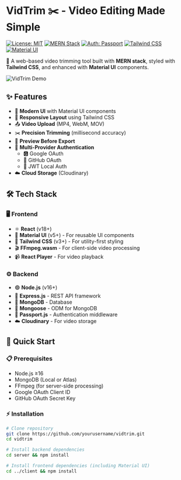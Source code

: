 # VidTrim ✂️ - Video Editing Made Simple

[![License: MIT](https://img.shields.io/badge/License-MIT-yellow.svg)](https://opensource.org/licenses/MIT)
[![MERN Stack](https://img.shields.io/badge/Stack-MERN-61DAFB?logo=react&logoColor=white)](https://www.mongodb.com/mern-stack)
[![Auth: Passport](https://img.shields.io/badge/Auth-Passport-34E27A?logo=passport&logoColor=white)](https://www.passportjs.org)
[![Tailwind CSS](https://img.shields.io/badge/Style-Tailwind_CSS-38B2AC?logo=tailwind-css&logoColor=white)](https://tailwindcss.com)
[![Material UI](https://img.shields.io/badge/Components-Material_UI-0081CB?logo=mui&logoColor=white)](https://mui.com)

🎥 A web-based video trimming tool built with **MERN stack**, styled with **Tailwind CSS**, and enhanced with **Material UI** components.

![VidTrim Demo](demo.gif) <!-- Replace with actual demo file -->

## ✨ Features
- 🎨 **Modern UI** with Material UI components
- 📱 **Responsive Layout** using Tailwind CSS
- 📤 **Video Upload** (MP4, WebM, MOV)
- ✂️ **Precision Trimming** (millisecond accuracy)
- 👀 **Preview Before Export**
- 🔐 **Multi-Provider Authentication**
  - 🅶 Google OAuth
  - 🐙 GitHub OAuth
  - 🔑 JWT Local Auth
- ☁️ **Cloud Storage** (Cloudinary)

## 🛠️ Tech Stack
### 🖥️ Frontend
- ⚛️ **React** (v18+)
- 🧩 **Material UI** (v5+) - For reusable UI components
- 🎀 **Tailwind CSS** (v3+) - For utility-first styling
- 🎬 **FFmpeg.wasm** - For client-side video processing
- 📹 **React Player** - For video playback

### ⚙️ Backend
- 🟢 **Node.js** (v16+)
- 🚂 **Express.js** - REST API framework
- 🍃 **MongoDB** - Database
- 🐫 **Mongoose** - ODM for MongoDB
- 🔐 **Passport.js** - Authentication middleware
- ☁️ **Cloudinary** - For video storage

## 🚀 Quick Start

### 📋 Prerequisites
- Node.js ≥16
- MongoDB (Local or Atlas)
- FFmpeg (for server-side processing)
- Google OAuth Client ID
- GitHub OAuth Secret Key

### ⚡ Installation
```bash
# Clone repository
git clone https://github.com/yourusername/vidtrim.git
cd vidtrim

# Install backend dependencies
cd server && npm install

# Install frontend dependencies (including Material UI)
cd ../client && npm install

